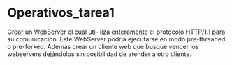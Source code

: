 # Operativos_tarea1
Crear un WebServer el cual uti- liza enteramente el protocolo  HTTP/1.1 para su comunicación. Este WebServer podría ejecutarse en modo pre-threaded o pre-forked. Además crear un cliente web que busque vencer los webservers dejándolos sin posibilidad de atender  a otro cliente.

